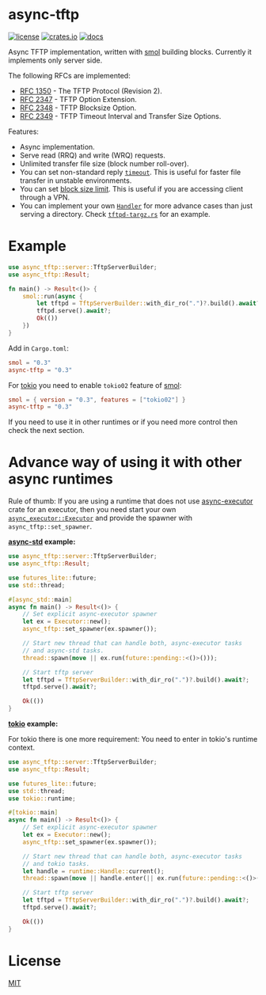 # async-tftp

[![license][license badge]][license]
[![crates.io][crate badge]][crate]
[![docs][docs badge]][docs]

Async TFTP implementation, written with [smol] building blocks. Currently
it implements only server side.

The following RFCs are implemented:

* [RFC 1350] - The TFTP Protocol (Revision 2).
* [RFC 2347] - TFTP Option Extension.
* [RFC 2348] - TFTP Blocksize Option.
* [RFC 2349] - TFTP Timeout Interval and Transfer Size Options.

Features:

* Async implementation.
* Serve read (RRQ) and write (WRQ) requests.
* Unlimited transfer file size (block number roll-over).
* You can set non-standard reply [`timeout`]. This is useful for faster
  file transfer in unstable environments.
* You can set [block size limit]. This is useful if you are accessing
  client through a VPN.
* You can implement your own [`Handler`] for more advance cases than
  just serving a directory. Check [`tftpd-targz.rs`] for an example.

# Example

```rust
use async_tftp::server::TftpServerBuilder;
use async_tftp::Result;

fn main() -> Result<()> {
    smol::run(async {
        let tftpd = TftpServerBuilder::with_dir_ro(".")?.build().await?;
        tftpd.serve().await?;
        Ok(())
    })
}
```

Add in `Cargo.toml`:

```toml
smol = "0.3"
async-tftp = "0.3"
```

For [tokio] you need to enable `tokio02` feature of [smol]:

```toml
smol = { version = "0.3", features = ["tokio02"] }
async-tftp = "0.3"
```

If you need to use it in other runtimes or if you need more control
then check the next section.

# Advance way of using it with other async runtimes

Rule of thumb: If you are using a runtime that does not use
[async-executor] crate for an executor, then you need start your
own [`async_executor::Executor`] and provide the spawner with
`async_tftp::set_spawner`.

**[async-std] example:**

```rust
use async_tftp::server::TftpServerBuilder;
use async_tftp::Result;

use futures_lite::future;
use std::thread;

#[async_std::main]
async fn main() -> Result<()> {
    // Set explicit async-executor spawner
    let ex = Executor::new();
    async_tftp::set_spawner(ex.spawner());

    // Start new thread that can handle both, async-executor tasks
    // and async-std tasks.
    thread::spawn(move || ex.run(future::pending::<()>()));

    // Start tftp server
    let tftpd = TftpServerBuilder::with_dir_ro(".")?.build().await?;
    tftpd.serve().await?;

    Ok(())
}
```

**[tokio] example:**

For tokio there is one more requirement: You need to enter in tokio's
runtime context.

```rust
use async_tftp::server::TftpServerBuilder;
use async_tftp::Result;

use futures_lite::future;
use std::thread;
use tokio::runtime;

#[tokio::main]
async fn main() -> Result<()> {
    // Set explicit async-executor spawner
    let ex = Executor::new();
    async_tftp::set_spawner(ex.spawner());

    // Start new thread that can handle both, async-executor tasks
    // and tokio tasks.
    let handle = runtime::Handle::current();
    thread::spawn(move || handle.enter(|| ex.run(future::pending::<()>())));

    // Start tftp server
    let tftpd = TftpServerBuilder::with_dir_ro(".")?.build().await?;
    tftpd.serve().await?;

    Ok(())
}
```

# License

[MIT][license]

[async-executor]: https://crates.io/crates/async-executor
[smol]: https://crates.io/crates/smol
[async-std]: https://crates.io/crates/async-std
[tokio]: https://crates.io/crates/tokio

[license]: LICENSE
[license badge]: https://img.shields.io/github/license/oblique/async-tftp-rs
[crate]: https://crates.io/crates/async-tftp
[crate badge]: https://img.shields.io/crates/v/async-tftp
[docs]: https://docs.rs/async-tftp
[docs badge]: https://docs.rs/async-tftp/badge.svg

[`async_tftp::set_spawner`]: https://docs.rs/async-tftp/latest/async_tftp/fn.set_spawner.html
[`timeout`]: https://docs.rs/async-tftp/latest/async_tftp/server/struct.TftpServerBuilder.html#method.timeout
[block size limit]: https://docs.rs/async-tftp/latest/async_tftp/server/struct.TftpServerBuilder.html#method.block_size_limit
[`Handler`]: https://docs.rs/async-tftp/latest/async_tftp/server/trait.Handler.html
[`async_executor::Executor`]: https://docs.rs/async-executor/0.1/async_executor/struct.Executor.html
[`tftpd-targz.rs`]: https://github.com/oblique/async-tftp-rs/blob/master/examples/tftpd-targz.rs

[RFC 1350]: https://tools.ietf.org/html/rfc1350
[RFC 2347]: https://tools.ietf.org/html/rfc2347
[RFC 2348]: https://tools.ietf.org/html/rfc2348
[RFC 2349]: https://tools.ietf.org/html/rfc2349
